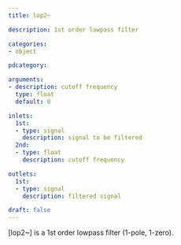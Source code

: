 ```yaml
---
title: lop2~

description: 1st order lowpass filter

categories:
- object

pdcategory:

arguments:
- description: cutoff frequency
  type: float
  default: 0

inlets:
  1st:
  - type: signal
    description: signal to be filtered
  2nd:
  - type: float
    description: cutoff frequency

outlets:
  1st:
  - type: signal
    description: filtered signal

draft: false
---
```


[lop2~] is a 1st order lowpass filter (1-pole, 1-zero).


